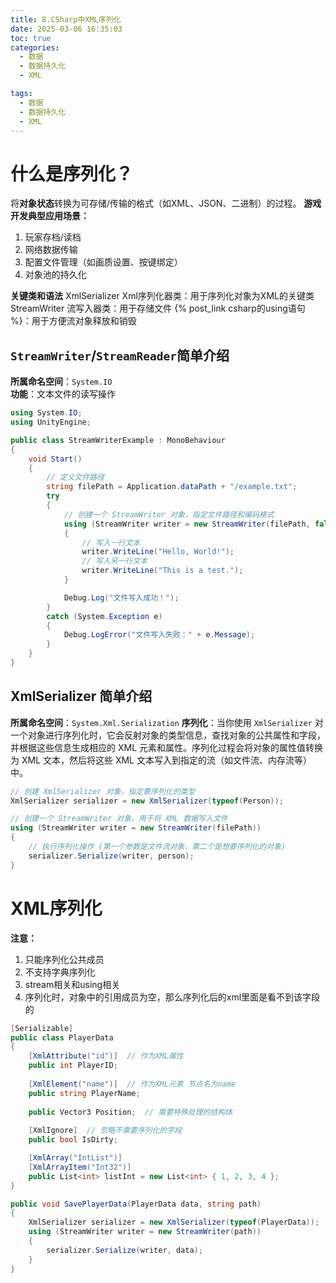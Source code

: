 ```yaml
---
title: 8.CSharp中XML序列化
date: 2025-03-06 16:35:03
toc: true
categories:
  - 数据
  - 数据持久化
  - XML

tags:
  - 数据
  - 数据持久化
  - XML
---
```


# 什么是序列化？
将**对象状态**转换为可存储/传输的格式（如XML、JSON、二进制）的过程。
**游戏开发典型应用场景：**
1. 玩家存档/读档
2. 网络数据传输
3. 配置文件管理（如画质设置、按键绑定）
4. 对象池的持久化

**关键类和语法**
XmlSerializer Xml序列化器类：用于序列化对象为XML的关键类
StreamWriter 流写入器类：用于存储文件
{% post_link csharp的using语句 %}：用于方便流对象释放和销毁


## `StreamWriter`/`StreamReader`简单介绍
**所属命名空间**：`System.IO`  
**功能**：文本文件的读写操作
```cs
using System.IO;
using UnityEngine;

public class StreamWriterExample : MonoBehaviour
{
    void Start()
    {
        // 定义文件路径
        string filePath = Application.dataPath + "/example.txt";
        try
        {
            // 创建一个 StreamWriter 对象，指定文件路径和编码格式
            using (StreamWriter writer = new StreamWriter(filePath, false, System.Text.Encoding.UTF8))
            {
                // 写入一行文本
                writer.WriteLine("Hello, World!");
                // 写入另一行文本
                writer.WriteLine("This is a test.");
            }

            Debug.Log("文件写入成功！");
        }
        catch (System.Exception e)
        {
            Debug.LogError("文件写入失败：" + e.Message);
        }
    }
}
```

## XmlSerializer 简单介绍
**所属命名空间**：`System.Xml.Serialization`
**序列化**：当你使用 `XmlSerializer` 对一个对象进行序列化时，它会反射对象的类型信息，查找对象的公共属性和字段，并根据这些信息生成相应的 XML 元素和属性。序列化过程会将对象的属性值转换为 XML 文本，然后将这些 XML 文本写入到指定的流（如文件流、内存流等）中。
```cs
// 创建 XmlSerializer 对象，指定要序列化的类型
XmlSerializer serializer = new XmlSerializer(typeof(Person));

// 创建一个 StreamWriter 对象，用于将 XML 数据写入文件
using (StreamWriter writer = new StreamWriter(filePath))
{
    // 执行序列化操作 (第一个参数是文件流对象，第二个是想要序列化的对象)
    serializer.Serialize(writer, person);
}
```

# XML序列化
**注意：**
1. 只能序列化公共成员
2. 不支持字典序列化
3. stream相关和using相关
4. 序列化时，对象中的引用成员为空，那么序列化后的xml里面是看不到该字段的

```cs
[Serializable]
public class PlayerData
{
    [XmlAttribute("id")]  // 作为XML属性
    public int PlayerID;
    
    [XmlElement("name")]  // 作为XML元素 节点名为name
    public string PlayerName;
    
    public Vector3 Position;  // 需要特殊处理的结构体
    
    [XmlIgnore]  // 忽略不需要序列化的字段
    public bool IsDirty;

    [XmlArray("IntList")]
    [XmlArrayItem("Int32")]
    public List<int> listInt = new List<int> { 1, 2, 3, 4 };
}
```

```cs
public void SavePlayerData(PlayerData data, string path)
{
    XmlSerializer serializer = new XmlSerializer(typeof(PlayerData));
    using (StreamWriter writer = new StreamWriter(path))
    {
        serializer.Serialize(writer, data);
    }
}
```

